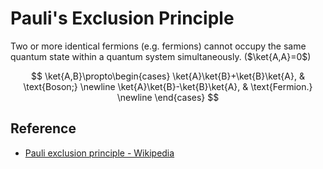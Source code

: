 # Pauli's Exclusion Principle

Two or more identical fermions (e.g. fermions) cannot occupy the same quantum state within a quantum system simultaneously. ($\ket{A,A}=0$)

$$
\ket{A,B}\propto\begin{cases}
\ket{A}\ket{B}+\ket{B}\ket{A}, & \text{Boson;} \newline
\ket{A}\ket{B}-\ket{B}\ket{A}, & \text{Fermion.} \newline
\end{cases}
$$

## Reference

- [Pauli exclusion principle - Wikipedia](https://en.wikipedia.org/wiki/Pauli_exclusion_principle)
